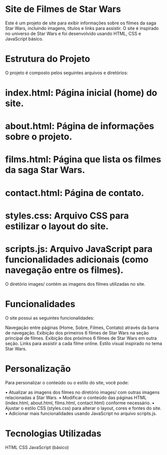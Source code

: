 # Site de Filmes de Star Wars
Este é um projeto de site para exibir informações sobre os filmes da saga Star Wars, incluindo imagens, títulos e links para assistir. O site é inspirado no universo de Star Wars e foi desenvolvido usando HTML, CSS e JavaScript básico.

# Estrutura do Projeto
O projeto é composto pelos seguintes arquivos e diretórios:

# index.html: Página inicial (home) do site.

# about.html: Página de informações sobre o projeto.

# films.html: Página que lista os filmes da saga Star Wars.

# contact.html: Página de contato.

# styles.css: Arquivo CSS para estilizar o layout do site.

# scripts.js: Arquivo JavaScript para funcionalidades adicionais (como navegação entre os filmes).

O diretório images/ contém as imagens dos filmes utilizadas no site.

# Funcionalidades
O site possui as seguintes funcionalidades:

Navegação entre páginas (Home, Sobre, Filmes, Contato) através da barra de navegação.
Exibição dos primeiros 6 filmes de Star Wars na seção principal de filmes.
Exibição dos próximos 6 filmes de Star Wars em outra seção.
Links para assistir a cada filme online.
Estilo visual inspirado no tema Star Wars.

# Personalização
Para personalizar o conteúdo ou o estilo do site, você pode:

• Atualizar as imagens dos filmes no diretório images/ com outras imagens relacionadas a Star Wars.
• Modificar o conteúdo das páginas HTML (index.html, about.html, films.html, contact.html) conforme necessário.
• Ajustar o estilo CSS (styles.css) para alterar o layout, cores e fontes do site.
• Adicionar mais funcionalidades usando JavaScript no arquivo scripts.js.

# Tecnologias Utilizadas
HTML
CSS
JavaScript (básico)
